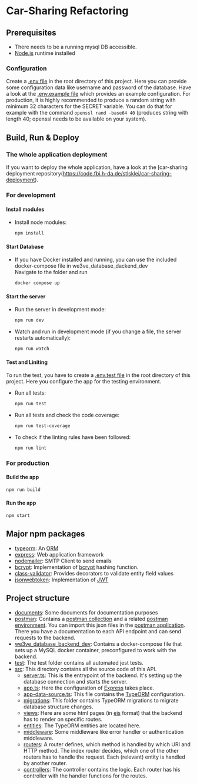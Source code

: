 # Car-Sharing Refactoring


## Prerequisites

- There needs to be a running mysql DB accessible.
- [Node.js](https://nodejs.org) runtime installed

### Configuration

Create a [.env file](./.env) in the root directory of this project.
Here you can provide some configuration data like username and password of the database.
Have a look at the [.env.example file](./.env.example) which provides an example configuration.
For production, it is highly recommended to produce a random string with minimum 32 characters
for the SECRET variable. You can do that for example with the command `openssl rand -base64 40`
(produces string with length 40; openssl needs to be available on your system).

## Build, Run & Deploy

### The whole application deployment

If you want to deploy the whole application, have a look at the
[car-sharing deployment repository(https://code.fbi.h-da.de/stlsklei/car-sharing-deployment).

### For development

#### Install modules

- Install node modules: 
    ```bash
    npm install
    ```

#### Start Database

- If you have Docker installed and running, you can use the included docker-compose file in we3ve_database_dackend_dev  
Navigate to the folder and run 
    ```bash
    docker compose up
    ```
    
#### Start the server

- Run the server in development mode:
    ```bash
    npm run dev
    ```
- Watch and run in development mode (if you change a file, the server restarts automatically):
    ```bash
    npm run watch
    ```

#### Test and Liniting

To run the test, you have to create a [.env.test file](./.env.test) in the root directory of this project.
Here you configure the app for the testing environment.

- Run all tests:
    ```bash
    npm run test
    ```
- Run all tests and check the code coverage:
    ```bash
    npm run test-coverage
    ```
- To check if the linting rules have been followed:
    ```bash
    npm run lint
    ```

### For production

#### Build the app
```bash
npm run build
```

#### Run the app
```bash
npm start
```

## Major npm packages
- [typeorm](https://typeorm.io/): An [ORM](https://en.wikipedia.org/wiki/Object-relational_mapping)
- [express](https://expressjs.com/): Web application framework
- [nodemailer](https://nodemailer.com/): SMTP Client to send emails
- [bcrypt](https://github.com/kelektiv/node.bcrypt.js#readme): Implementation of
[bcrypt](https://en.wikipedia.org/wiki/Bcrypt) hashing function.
- [class-validator](https://github.com/typestack/class-validator#readme): Provides decorators to validate
entity field values
- [jsonwebtoken](https://github.com/auth0/node-jsonwebtoken#readme): Implementation of
[JWT](https://datatracker.ietf.org/doc/html/rfc7519)

## Project structure

- [documents](./documents): Some documents for documentation purposes
- [postman](./postman): Contains a [postman collection](./postman/api_documentation.json)
and a related [postman environment](./postman/api_documentation_environment.json).
You can import this json files in the [postman application](https://www.postman.com/).
There you have a documentation to each API endpoint and can send requests to the backend.
- [we3ve_database_backend_dev](./we3ve_database_backend_dev/): Contains a docker-compose file that sets up a MySQL docker container, preconfigured to work with the backend. 
- [test](./test): The test folder contains all automated jest tests.
- [src](./src): This directory contains all the source code of this API.
  - [server.ts](./src/server.ts): This is the entrypoint of the backend.
  It's setting up the database connection and starts the server.
  - [app.ts](./src/app.ts): Here the configuration of [Express](https://expressjs.com/) takes place.
  - [app-data-source.ts](./src/app-data-source.ts): This file contains the [TypeORM](https://typeorm.io/) configuration.
  - [migrations](./src/migrations): This folder contains TypeORM migrations to migrate database structure changes.
  - [views](./src/views): Here are some html pages (in [ejs](https://ejs.co/) format)
  that the backend has to render on specific routes.
  - [entities](./src/entities): The TypeORM entities are located here.
  - [middleware](./src/middleware): Some middleware like error handler or authentication middleware.
  - [routers](./src/routers): A router defines, which method is handled by which URI and HTTP method.
  The index router decides, which one of the other routers has to handle the request.
  Each (relevant) entity is handled by another router.
  - [controllers](./src/controllers): The controller contains the logic.
  Each router has his controller with the handler functions for the routes.
